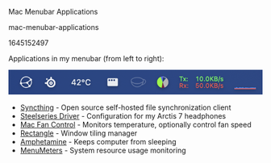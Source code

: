 Mac Menubar Applications

mac-menubar-applications

1645152497

Applications in my menubar (from left to right):

![](/static/notes/20220218-0248.png)

- [Syncthing](https://syncthing.net/) - Open source self-hosted file synchronization client
- [Steelseries Driver](https://steelseries.com/) - Configuration for my Arctis 7 headphones
- [Mac Fan Control](https://crystalidea.com/macs-fan-control) - Monitors temperature, optionally control fan speed
- [Rectangle](https://rectangleapp.com/) - Window tiling manager
- [Amphetamine](https://apps.apple.com/us/app/amphetamine/id937984704) - Keeps computer from sleeping
- [MenuMeters](https://github.com/yujitach/MenuMeters) - System resource usage monitoring
